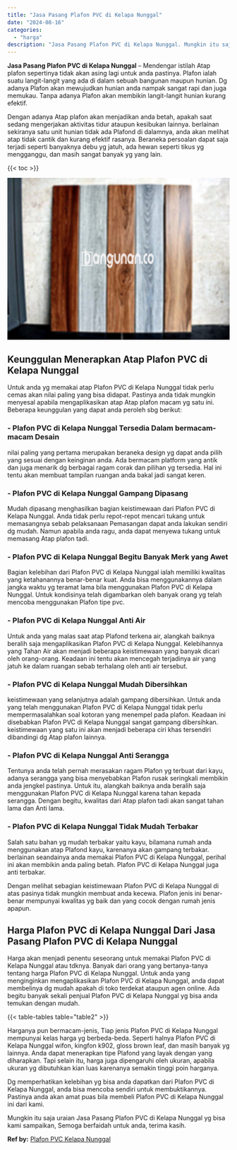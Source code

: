```yaml
---
title: "Jasa Pasang Plafon PVC di Kelapa Nunggal"
date: "2024-08-16"
categories: 
  - "harga"
description: "Jasa Pasang Plafon PVC di Kelapa Nunggal. Mungkin itu saja uraian Jasa Pasang Plafon PVC di Kelapa Nunggal yg bisa kami sampaikan, Semoga berfaidah untuk and..."
---
```


**Jasa Pasang Plafon PVC di Kelapa Nunggal** – Mendengar istilah Atap plafon sepertinya tidak akan asing lagi untuk anda pastinya. Plafon ialah suatu langit-langit yang ada di dalam sebuah bangunan maupun hunian. Dg adanya Plafon akan mewujudkan hunian anda nampak sangat rapi dan juga memukau. Tanpa adanya Plafon akan membikin langit-langit hunian kurang efektif.

Dengan adanya Atap plafon akan menjadikan anda betah, apakah saat sedang mengerjakan aktivitas tidur ataupun kesibukan lainnya. berlainan sekiranya satu unit hunian tidak ada Plafond di dalamnya, anda akan melihat atap tidak cantik dan kurang efektif rasanya. Beraneka persoalan dapat saja terjadi seperti banyaknya debu yg jatuh, ada hewan seperti tikus yg mengganggu, dan masih sangat banyak yg yang lain.

{{< toc >}}

![Jasa Pasang Plafon PVC di Kelapa Nunggal](/images/flafond-pvc-murah02.png)

## Keunggulan Menerapkan Atap Plafon PVC di Kelapa Nunggal

Untuk anda yg memakai atap Plafon PVC di Kelapa Nunggal tidak perlu cemas akan nilai paling yang bisa didapat. Pastinya anda tidak mungkin menyesal apabila mengaplikasikan atap Atap plafon macam yg satu ini. Beberapa keunggulan yang dapat anda peroleh sbg berikut:

### \- Plafon PVC di Kelapa Nunggal Tersedia Dalam bermacam-macam Desain

nilai paling yang pertama merupakan beraneka design yg dapat anda pilih yang sesuai dengan keinginan anda. Ada bermacam platform yang antik dan juga menarik dg berbagai ragam corak dan pilihan yg tersedia. Hal ini tentu akan membuat tampilan ruangan anda bakal jadi sangat keren.

### \- Plafon PVC di Kelapa Nunggal Gampang Dipasang

Mudah dipasang menghasilkan bagian keistimewaan dari Plafon PVC di Kelapa Nunggal. Anda tidak perlu repot-repot mencari tukang untuk memasangnya sebab pelaksanaan Pemasangan dapat anda lakukan sendiri dg mudah. Namun apabila anda ragu, anda dapat menyewa tukang untuk memasang Atap plafon tadi.

### \- Plafon PVC di Kelapa Nunggal Begitu Banyak Merk yang Awet

Bagian kelebihan dari Plafon PVC di Kelapa Nunggal ialah memiliki kwalitas yang ketahanannya benar-benar kuat. Anda bisa menggunakannya dalam jangka waktu yg teramat lama bila menggunakan Plafon PVC di Kelapa Nunggal. Untuk kondisinya telah digambarkan oleh banyak orang yg telah mencoba menggunakan Plafon tipe pvc.

### \- Plafon PVC di Kelapa Nunggal Anti Air

Untuk anda yang malas saat atap Plafond terkena air, alangkah baiknya beralih saja mengaplikasikan Plafon PVC di Kelapa Nunggal. Kelebihannya yang Tahan Air akan menjadi beberapa keistimewaan yang banyak dicari oleh orang-orang. Keadaan ini tentu akan mencegah terjadinya air yang jatuh ke dalam ruangan sebab terhalang oleh anti air tersebut.

### \- Plafon PVC di Kelapa Nunggal Mudah Dibersihkan

keistimewaan yang selanjutnya adalah gampang dibersihkan. Untuk anda yang telah menggunakan Plafon PVC di Kelapa Nunggal tidak perlu mempermasalahkan soal kotoran yang menempel pada plafon. Keadaan ini disebabkan Plafon PVC di Kelapa Nunggal sangat gampang dibersihkan. keistimewaan yang satu ini akan menjadi beberapa ciri khas tersendiri dibandingi dg Atap plafon lainnya.

### \- Plafon PVC di Kelapa Nunggal Anti Serangga

Tentunya anda telah pernah merasakan ragam Plafon yg terbuat dari kayu, adanya serangga yang bisa menyebabkan Plafon rusak seringkali membikin anda jengkel pastinya. Untuk itu, alangkah baiknya anda beralih saja menggunakan Plafon PVC di Kelapa Nunggal karena tahan kepada serangga. Dengan begitu, kwalitas dari Atap plafon tadi akan sangat tahan lama dan Anti lama.

### \- Plafon PVC di Kelapa Nunggal Tidak Mudah Terbakar

Salah satu bahan yg mudah terbakar yaitu kayu, bilamana rumah anda menggunakan atap Plafond kayu, karenanya akan gampang terbakar. berlainan seandainya anda memakai Plafon PVC di Kelapa Nunggal, perihal ini akan membikin anda paling betah. Plafon PVC di Kelapa Nunggal juga anti terbakar.

Dengan melihat sebagian keistimewaan Plafon PVC di Kelapa Nunggal di atas pasinya tidak mungkin membuat anda kecewa. Plafon jenis ini benar-benar mempunyai kwalitas yg baik dan yang cocok dengan rumah jenis apapun.

## Harga Plafon PVC di Kelapa Nunggal Dari Jasa Pasang Plafon PVC di Kelapa Nunggal

Harga akan menjadi penentu seseorang untuk memakai Plafon PVC di Kelapa Nunggal atau tdknya. Banyak dari orang yang bertanya-tanya tentang harga Plafon PVC di Kelapa Nunggal. Untuk anda yang menginginkan mengaplikasikan Plafon PVC di Kelapa Nunggal, anda dapat membelinya dg mudah apakah di toko terdekat ataupun agen online. Ada begitu banyak sekali penjual Plafon PVC di Kelapa Nunggal yg bisa anda temukan dengan mudah.

{{< table-tables table="table2" >}}

Harganya pun bermacam-jenis, Tiap jenis Plafon PVC di Kelapa Nunggal mempunyai kelas harga yg berbeda-beda. Seperti halnya Plafon PVC di Kelapa Nunggal wifon, kingfon k902, gloss brown leaf, dan masih banyak yg lainnya. Anda dapat menerapkan tipe Plafond yang layak dengan yang diharapkan. Tapi selain itu, harga juga dipengaruhi oleh ukuran, apabila ukuran yg dibutuhkan kian luas karenanya semakin tinggi poin harganya.

Dg memperhatikan kelebihan yg bisa anda dapatkan dari Plafon PVC di Kelapa Nunggal, anda bisa mencoba sendiri untuk membuktikannya. Pastinya anda akan amat puas bila membeli Plafon PVC di Kelapa Nunggal ini dari kami.

Mungkin itu saja uraian Jasa Pasang Plafon PVC di Kelapa Nunggal yg bisa kami sampaikan, Semoga berfaidah untuk anda, terima kasih.

**Ref by:** [Plafon PVC Kelapa Nunggal](https://id.wikipedia.org/wiki/Plafon)
